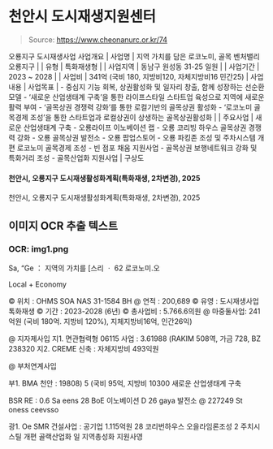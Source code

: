 # 천안시 도시재생지원센터

> Source: https://www.cheonanurc.or.kr/74

오룡지구 도시재생사업
사업개요
| 사업명 | 지역 가치를 담은 로코노미, 골목 벤처밸리 오룡지구 |
| 유형 | 특화재생형 |
| 사업지역 | 동남구 원성동 31-25 일원 |
| 사업기간 | 2023 ~ 2028 |
| 사업비 | 341억 (국비 180, 지방비120, 자체지방비16 민간25) |
사업내용
| 사업목표 | - 중심지 기능 회복, 상권활성화 및 일자리 창출, 함께 성장하는 선순환 모델 - ‘새로운 산업생태계 구축’을 통한 라이프스타일 스타트업 육성으로 지역에 새로운 활력 부여 - ‘골목상권 경쟁력 강화’를 통한 로컬기반의 골목상권 활성화 - ‘로코노미 골목경제 조성’을 통한 스타트업과 로컬상권이 상생하는 골목상권활성화 |
| 주요사업 | 새로운 산업생태계 구축 - 오룡라이프 이노베이션 랩 - 오룡 코리빙 하우스 골목상권 경쟁력 강화 - 오룡 골목상권 발전소 - 오룡 팝업스토어 - 오룡 파킹존 조성 및 주차시스템 개편 로코노미 골목경제 조성 - 빈 점포 채움 지원사업 - 골목상권 보행네트워크 강화 및 특화거리 조성 - 골목산업화 지원사업 |
구상도
#### 천안시, 오룡지구 도시재생활성화계획(특화재생, 2차변경), 2025
천안시, 오룡지구 도시재생활성화계획(특화재생, 2차변경), 2025

## 이미지 OCR 추출 텍스트

### OCR: img1.png
Sa, “Ge ：
지역의 가치를 [스리 ㆍ 62
로코노미.오

Local + Economy

© 위치 : OHMS SOA NAS 31-1584 BH
@ 연적 : 200,689
© 유영 : 도시재생사업 톡화재생
© 기간 : 2023-2028 (6년)
© 총사업비 : 5.766.6의원
@ 마중둘사업: 241억원
(국비 180억. 지방비 120%), 지체지방비16억, 인간26익)

@ 지자제사입
지1. 면관협력형 06115 사업 : 3.61988
(RAKIM 508역, 가금 728, BZ 238320
지2. CREME 신축 : 자체지방비 493익원

@ 부처연계사입

부1. BMA 천안 : 19808) 5
(국비 95억, 지방비 10300 새로운 산업생태계 구축

BSR RE : 0.6
Sa eens 28 BoE 이노베이션 D 26 gaya 발전소
@ 227249 St oness ceevsso

광1. Oe SMR 건설사업 : 공기업 1.115억원 28 코리번하우스 오을라임론조성 2 주치시스틸 개편 골랙산업화 일 지역총성화 지원사영
